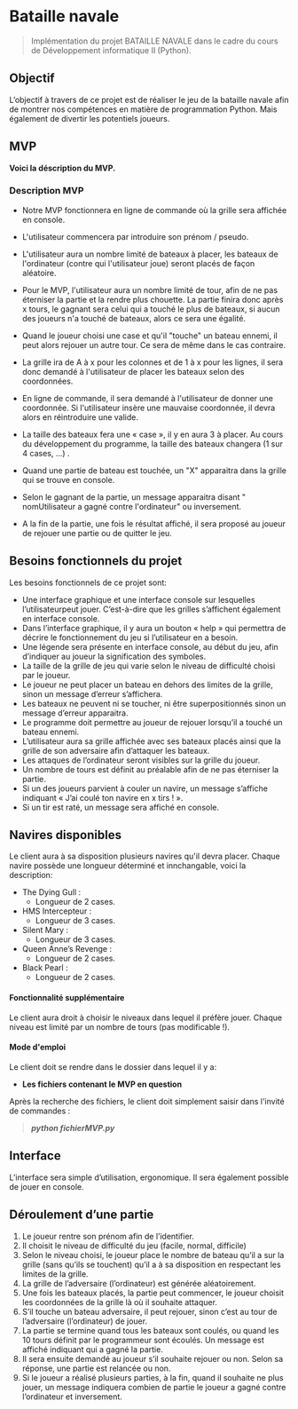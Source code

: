 # Bataille navale
> Implémentation du projet BATAILLE NAVALE dans le cadre du cours de Développement informatique II (Python).

## Objectif
L’objectif à travers de ce projet est de réaliser le jeu de la bataille navale afin de montrer nos compétences en matière de programmation Python. Mais également de divertir les potentiels joueurs.

## MVP
**__Voici la déscription du MVP.__**

### Description MVP
* Notre MVP fonctionnera en ligne de commande où la grille sera affichée en console. 

* L'utilisateur commencera par introduire son prénom / pseudo.

* L'utilisateur aura un nombre limité de bateaux à placer, les bateaux de l'ordinateur (contre qui l'utilisateur joue) seront placés de façon aléatoire.

* Pour le MVP, l'utilisateur aura un nombre limité de tour, afin de ne pas éterniser la partie et la rendre plus chouette. La partie finira donc après x tours, le gagnant sera celui qui a touché le plus de bateaux, si aucun des joueurs n'a touché de bateaux, alors ce sera une égalité.

* Quand le joueur choisi une case et qu'il "touche" un bateau ennemi, il peut alors rejouer un autre tour. Ce sera de même dans le cas contraire.

* La grille ira de A à x pour les colonnes et de 1 à x pour les lignes, il sera donc demandé à l'utilisateur de placer les bateaux selon des coordonnées.

* En ligne de commande, il sera demandé à l'utilisateur de donner une coordonnée. Si l'utilisateur insère une mauvaise coordonnée, il devra alors en réintroduire une valide.

* La taille des bateaux fera une « case », il y en aura 3 à placer. Au cours du développement du programme, la taille des bateaux changera (1 sur 4 cases, ...) .

* Quand une partie de bateau est touchée, un "X" apparaitra dans la grille qui se trouve en console.

* Selon le gagnant de la partie, un message apparaitra disant " nomUtilisateur a gagné contre l'ordinateur" ou inversement.

* A la fin de la partie, une fois le résultat affiché, il sera proposé au joueur de rejouer une partie ou de quitter le jeu.
## Besoins fonctionnels du projet
Les besoins fonctionnels de ce projet sont:
* Une interface graphique et une interface console sur lesquelles l’utilisateurpeut jouer. C’est-à-dire que les grilles s’affichent également en interface console.
* Dans l’interface graphique, il y aura un bouton « help » qui permettra de décrire le fonctionnement du jeu si l’utilisateur en a besoin.
* Une légende sera présente en interface console, au début du jeu, afin d’indiquer au joueur la signification des symboles.
* La taille de la grille de jeu qui varie selon le niveau de difficulté choisi par le joueur.
* Le joueur ne peut placer un bateau en dehors des limites de la grille, sinon un message d’erreur s’affichera.
* Les bateaux ne peuvent ni se toucher, ni être superpositionnés sinon un message d’erreur apparaitra.
* Le programme doit permettre au joueur de rejouer lorsqu’il a touché un bateau ennemi.
* L’utilisateur aura sa grille affichée avec ses bateaux placés ainsi que la grille de son adversaire afin d’attaquer les bateaux.
* Les attaques de l’ordinateur seront visibles sur la grille du joueur.
* Un nombre de tours est définit au préalable afin de ne pas éterniser la partie.
* Si un des joueurs parvient à couler un navire, un message s’affiche indiquant « J’ai coulé ton navire en x tirs ! ».
* Si un tir est raté, un message sera affiché en console.

## Navires disponibles
Le client aura à sa disposition plusieurs navires qu'il devra placer.
Chaque navire possède une longueur déterminé et innchangable, voici la description:
* The Dying Gull :
    * Longueur de 2 cases.
* HMS Intercepteur :
    * Longueur de 3 cases.
* Silent Mary :
    * Longueur de 3 cases.
* Queen Anne’s Revenge :
    * Longueur de 2 cases.
* Black Pearl :
    * Longueur de 2 cases.

#### Fonctionnalité supplémentaire
Le client aura droit à choisir le niveaux dans lequel il préfère jouer. Chaque niveau est limité par un nombre de tours (pas modificable !).

#### Mode d'emploi

Le client doit se rendre dans le dossier dans lequel il y a:
 * **__Les fichiers contenant le MVP en question__** 

Après la recherche des fichiers, le client doit simplement saisir dans l'invité de commandes :
 > **_python fichierMVP.py_**



## Interface
L’interface sera simple d’utilisation, ergonomique. Il sera également possible de jouer en console.


## Déroulement d’une partie

1. Le joueur rentre son prénom afin de l’identifier.
2. Il choisit le niveau de difficulté du jeu (facile, normal, difficile)
3. Selon le niveau choisi, le joueur place le nombre de bateau qu’il a sur la grille (sans qu’ils se touchent) qu’il a à sa disposition en respectant les limites de la grille.
4. La grille de l’adversaire (l’ordinateur) est générée aléatoirement.
5. Une fois les bateaux placés, la partie peut commencer, le joueur choisit les coordonnées de la grille là où il souhaite attaquer.
6. S’il touche un bateau adversaire, il peut rejouer, sinon c’est au tour de l’adversaire (l’ordinateur) de jouer.
7. La partie se termine quand tous les bateaux sont coulés, ou quand les 10 tours définit par le programmeur sont écoulés. Un message est affiché indiquant qui a gagné la partie.
8. Il sera ensuite demandé au joueur s’il souhaite rejouer ou non. Selon sa réponse, une partie est relancée ou non.
9. Si le joueur a réalisé plusieurs parties, à la fin, quand il souhaite ne plus jouer, un message indiquera combien de partie le joueur a gagné contre l’ordinateur et inversement.
